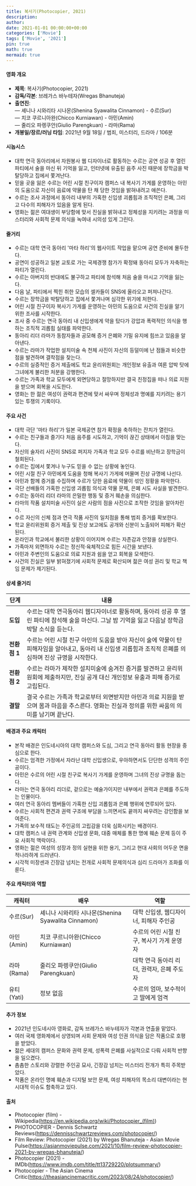 ```yaml
---
title: 복사기(Photocopier, 2021)
description: 
author: 
date: 2021-01-01 00:00:00+00:00
categories: ['Movie']
tags: ['Movie', '2021']
pin: true
math: true
mermaid: true
---
```

#### 영화 개요

- **제목**: 복사기(Photocopier, 2021)  
- **감독/각본**: 브레가스 바누테자(Wregas Bhanuteja)  
- **출연진**:  
  — 셰니나 시와리타 시나몬(Shenina Syawalita Cinnamon) - 수르(Sur)  
  — 치코 쿠르니아완(Chicco Kurniawan) - 아민(Amin)  
  — 줄리오 파렝쿠안(Giulio Parengkuan) - 라마(Rama)  
- **개봉일/장르/러닝 타임**: 2021년 9월 18일 / 범죄, 미스터리, 드라마 / 106분  

#### 시놉시스

- 대학 연극 동아리에서 자원봉사 웹 디자이너로 활동하는 수르는 공연 성공 후 열린 파티에서 술을 마신 뒤 기억을 잃고, 인터넷에 유출된 음주 사진 때문에 장학금을 박탈당하고 집에서 쫓겨난다.  
- 믿을 곳을 잃은 수르는 어린 시절 친구이자 캠퍼스 내 복사기 가게를 운영하는 아민의 도움으로 자신이 음료에 약물을 탄 채 당한 것임을 밝혀내려고 애쓴다.  
- 수르는 조사 과정에서 동아리 내부의 가혹한 신입생 괴롭힘과 조직적인 은폐, 그리고 다수의 피해자가 있음을 알게 된다.  
- 영화는 젊은 여대생이 부당함에 맞서 진실을 밝혀내고 정체성을 지키려는 과정을 미스터리와 사회적 문제 의식을 녹여내 시의성 있게 그린다.  

#### 줄거리

- 수르는 대학 연극 동아리 '마타 하리'의 웹사이트 작업을 맡으며 공연 준비에 몰두한다.  
- 공연이 성공하고 일본 교토로 가는 국제경쟁 참가가 확정돼 동아리 모두가 자축하는 파티가 열린다.  
- 수르는 아버지의 반대에도 불구하고 파티에 참석해 처음 술을 마시고 기억을 잃는다.  
- 다음 날, 파티에서 찍힌 취한 모습의 셀카들이 SNS에 올라오고 퍼져나간다.  
- 수르는 장학금을 박탈당하고 집에서 쫓겨나며 심각한 위기에 처한다.  
- 어린 시절 친구이자 복사기 가게를 운영하는 아민의 도움으로 사건의 진실을 알기 위한 조사를 시작한다.  
- 조사 중 수르는 연극 동아리 내 신입생에게 약을 탔다가 강압과 폭력적인 의식을 행하는 조직적 괴롭힘 실태를 파악한다.  
- 동아리 리더 라마가 동참자들과 공모해 증거 은폐와 기밀 유지에 힘쓰고 있음을 알아낸다.  
- 수르는 라마가 작업한 설치미술 속 천체 사진이 자신의 등덜미에 난 점들과 비슷한 점을 발견하며 결착점을 찾는다.  
- 수르의 실증적인 증거 제출에도 학교 윤리위원회는 개인정보 유출과 여론 압박 탓에 그녀에게 불리한 처분을 강행한다.  
- 수르는 가족과 학교 모두에게 외면당하고 절망하지만 결국 친정집을 떠나 의료 지원을 받으며 회복을 시도한다.  
- 영화는 한 젊은 여성이 권력과 편견에 맞서 싸우며 정체성과 명예를 지키려는 용기 있는 투쟁의 기록이다.  

#### 주요 사건

- 대학 극단 '마타 하리'가 일본 국제공연 참가 확정을 축하하는 잔치가 열린다.  
- 수르는 친구들과 즐기다 처음 음주를 시도하고, 기억이 끊긴 상태에서 아침을 맞는다.  
- 자신의 술자리 사진이 SNS로 퍼지자 가족과 학교 모두 수르를 비난하고 장학금이 철회된다.  
- 수르는 집에서 쫓겨나 누구도 믿을 수 없는 상황에 놓인다.  
- 어린 시절 친구 아민에게 도움을 청해 복사기 가게에 머물며 진상 규명에 나선다.  
- 아민과 함께 증거를 수집하며 수르가 당한 음료에 약물이 섞인 정황을 파악한다.  
- 극단 선배들의 가혹한 신입생 괴롭힘 의식과 약물 문제, 은폐 시도 사실을 발견한다.  
- 수르는 동아리 리더 라마의 은밀한 행동 및 증거 훼손을 의심한다.  
- 라마의 작품 설치미술 사진이 실은 사람의 점을 사진으로 조작한 것임을 알아차린다.  
- 수르 자신의 신체 점과 연극 작품 사진의 일치점을 통해 범죄 증거를 확보한다.  
- 학교 윤리위원회 증거 제출 및 진상 보고에도 공개와 신분이 노출되어 피해가 확산된다.  
- 온라인과 학교에서 불리한 상황이 이어지며 수르는 자존감과 안정을 상실한다.  
- 가족마저 외면하자 수르는 정신적·육체적으로 힘든 시간을 보낸다.  
- 아민과 주변인의 도움으로 의료 지원과 쉼을 얻고 회복을 모색한다.  
- 사건의 진실은 일부 밝혀졌기에 사회적 문제로 확산되며 젊은 여성 권리 및 학교 책임 문제가 제기된다.  

#### 상세 줄거리

| **단계** | **내용** |
|----------|----------|
| **도입** | 수르는 대학 연극동아리 웹디자이너로 활동하며, 동아리 성공 후 열린 파티에 참석해 술을 마신다. 그날 밤 기억을 잃고 다음날 장학금 박탈 소식을 듣는다. |
| **전환점 1** | 수르는 어린 시절 친구 아민의 도움을 받아 자신이 술에 약물이 탄 피해자임을 알아내고, 동아리 내 신입생 괴롭힘과 조직적 은폐를 의심하며 진상 규명을 시작한다. |
| **전환점 2** | 수르는 라마가 제작한 설치미술에 숨겨진 증거를 발견하고 윤리위원회에 제출하지만, 진실 공개 대신 개인정보 유출과 피해 증가로 고립된다. |
| **결말** | 결국 수르는 가족과 학교로부터 외면받지만 아민과 의료 지원을 받으며 몸과 마음을 추스른다. 영화는 진실과 정의를 위한 싸움의 의미를 남기며 끝난다. |

#### 배경과 주요 캐릭터

- 본작 배경은 인도네시아의 대학 캠퍼스와 도심, 그리고 연극 동아리 활동 현장을 중심으로 한다.  
- 수르는 엄격한 가정에서 자라난 대학 신입생으로, 우아하면서도 단단한 성격의 주인공이다.  
- 아민은 수르의 어린 시절 친구로 복사기 가게를 운영하며 그녀의 진상 규명을 돕는다.  
- 라마는 연극 동아리 리더로, 겉으로는 예술가이지만 내부에서 권력과 은폐를 주도하는 인물이다.  
- 여러 연극 동아리 멤버들이 가혹한 신입 괴롭힘과 은폐 행위에 연루되어 있다.  
- 수르는 사회적 편견과 권력 구조에 부담을 느끼면서도 끝까지 싸우려는 강인함을 보여준다.  
- 가족의 보수적 태도는 주인공의 고립감을 더욱 심화시키는 배경이다.  
- 대학 캠퍼스 내 권력 관계와 신입생 문화, 대중 매체를 통한 명예 훼손 문제 등이 주요 사회적 맥락이다.  
- 영화는 젊은 여성의 성장과 정의 실현을 위한 용기, 그리고 현대 사회의 어두운 면을 적나라하게 드러낸다.  
- 시각적 미장센과 긴장감 넘치는 전개로 사회적 문제의식과 심리 드라마가 조화를 이룬다.  

#### 주요 캐릭터와 역할

| **캐릭터** | **배우** | **역할** |
|------------|----------|----------|
| 수르(Sur) | 셰니나 시와리타 시나몬(Shenina Syawalita Cinnamon) | 대학 신입생, 웹디자이너, 피해자 주인공 |
| 아민(Amin) | 치코 쿠르니아완(Chicco Kurniawan) | 수르의 어린 시절 친구, 복사기 가게 운영자 |
| 라마(Rama) | 줄리오 파렝쿠안(Giulio Parengkuan) | 대학 연극 동아리 리더, 권력자, 은폐 주도자 |
| 유티(Yati) | 정보 없음 | 수르의 엄마, 보수적이고 딸에게 엄격 |

#### 추가 정보

- 2021년 인도네시아 영화로, 감독 브레가스 바누테자가 각본과 연출을 맡았다.  
- 여러 국제 영화제에서 상영되며 사회 문제와 여성 인권 의식을 담은 작품으로 호평을 받았다.  
- 젊은 세대의 캠퍼스 문화와 권력 문제, 성폭력 은폐를 사실적으로 다뤄 사회적 반향을 일으켰다.  
- 촘촘한 스토리와 강렬한 주인공 묘사, 긴장감 넘치는 미스터리 전개가 특히 주목받았다.  
- 작품은 온라인 명예 훼손과 디지털 보안 문제, 여성 피해자의 목소리 대변이라는 현 시대적 이슈도 함축하고 있다.  

#### 출처

- Photocopier (film) - Wikipedia(https://en.wikipedia.org/wiki/Photocopier_(film))  
- PHOTOCOPIER - Dennis Schwartz Reviews(https://dennisschwartzreviews.com/photocopier/)  
- Film Review: Photocopier (2021) by Wregas Bhanuteja - Asian Movie Pulse(https://asianmoviepulse.com/2021/10/film-review-photocopier-2021-by-wregas-bhanuteja/)  
- Photocopier (2021) - IMDb(https://www.imdb.com/title/tt13729220/plotsummary/)  
- Photocopier - The Asian Cinema Critic(https://theasiancinemacritic.com/2023/08/24/photocopier/)
